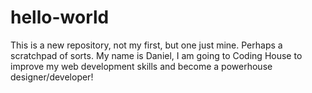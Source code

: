 # hello-world
This is a new repository, not my first, but one just mine. Perhaps a scratchpad of sorts.
My name is Daniel, I am going to Coding House to improve my web development skills and become a powerhouse designer/developer!
